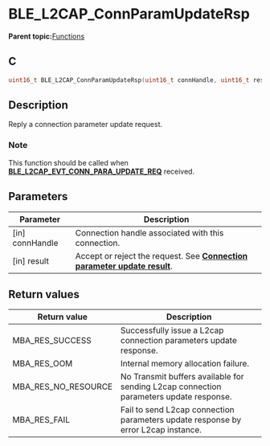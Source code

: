 # BLE\_L2CAP\_ConnParamUpdateRsp

**Parent topic:**[Functions](GUID-69398391-77B0-42FC-BD75-DA6ACFD647FD.md)

## C

```c
uint16_t BLE_L2CAP_ConnParamUpdateRsp(uint16_t connHandle, uint16_t result);
```

## Description

Reply a connection parameter update request.

### Note

This function should be called when **[BLE\_L2CAP\_EVT\_CONN\_PARA\_UPDATE\_REQ](GUID-08754DED-539F-4A79-819A-92C50CC7F476.md)** received.

## Parameters

|Parameter|Description|
|---------|-----------|
|\[in\] connHandle|Connection handle associated with this connection.|
|\[in\] result|Accept or reject the request. See **[Connection parameter update result](GUID-A3D7C013-8FEB-4B16-926B-85A2FFEE3FDC.md)**.|

## Return values

|Return value|Description|
|------------|-----------|
|MBA\_RES\_SUCCESS|Successfully issue a L2cap connection parameters update response.|
|MBA\_RES\_OOM|Internal memory allocation failure.|
|MBA\_RES\_NO\_RESOURCE|No Transmit buffers available for sending L2cap connection parameters update response.|
|MBA\_RES\_FAIL|Fail to send L2cap connection parameters update response by error L2cap instance.|


